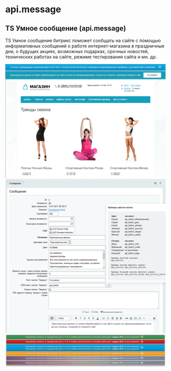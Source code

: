 # api.message
## TS Умное сообщение (api.message)
   TS Умное сообщение битрикс поможет сообщать на сайте с помощью информативных сообщений о работе интернет-магазина в праздничные дни, о будущих акциях, возможных подарках, срочных новостей, технических работах на сайте, режиме тестирования сайта и мн. др.


![alt-текст](img_md/2017_07_13_12.31.58.png)
   ![alt-текст](img_md/2017_07_13_12.36.09.png)
   ![alt-текст](img_md/2016_11_06_21.09.55.png)